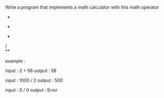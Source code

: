 Write a program that implements a math calculator with this math operator 

* <br>
- <br>
+ <br>
/ <br>
** 



example :

input :  2 + 56
output : 58


input : 1000 / 2
output : 500



input : 0 / 0
output : Error
